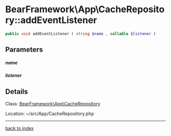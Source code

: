 # BearFramework\App\CacheRepository::addEventListener

```php
public void addEventListener ( string $name , callable $listener )
```

## Parameters

##### name

##### listener

## Details

Class: [BearFramework\App\CacheRepository](bearframework.app.cacherepository.class.md)

Location: ~/src/App/CacheRepository.php

---

[back to index](index.md)

